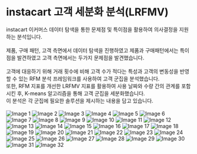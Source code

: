 # instacart 고객 세분화 분석(LRFMV)
instacart 이커머스 데이터 탐색을 통한 문제점 및 특이점을 활용하여 의사결정을 지원하는 분석입니다.  
<br>
제품, 구매 패턴, 고객 측면에서 데이터 탐색을 진행하였고 제품과 구매패턴에서는 특이점을 발견하였고 고객 측면에서는 두가지 문제점을 발견했습니다.  
<br>
고객에 대응하기 위해 거래 횟수에 비해 고객 수가 적다는 특성과 고객의 변동성을 반영할 수 있는 RFM 분석 프레임워크를 사용하여 고객 군집을 분석했습니다.   
또한, RFM 지표를 개선한 LRFMV 지표를 활용하여 사용 날짜와 수량 간의 관계를 포함시킨 후, K-means 알고리즘을 통해 고객 군집을 세분화했습니다.    
이 분석은 각 군집에 필요한 솔루션을 제시하는 내용을 담고 있습니다.     
<br>
![Image 1](./image/1721899050776-a541830c-b925-47ea-8ba5-f8e3122d3896_1.png)
![Image 2](./image/1721899050776-a541830c-b925-47ea-8ba5-f8e3122d3896_2.png)
![Image 3](./image/1721899050776-a541830c-b925-47ea-8ba5-f8e3122d3896_3.png)
![Image 4](./image/1721899050776-a541830c-b925-47ea-8ba5-f8e3122d3896_4.png)
![Image 5](./image/1721899050776-a541830c-b925-47ea-8ba5-f8e3122d3896_5.png)
![Image 6](./image/1721899050776-a541830c-b925-47ea-8ba5-f8e3122d3896_6.png)
![Image 7](./image/1721899050776-a541830c-b925-47ea-8ba5-f8e3122d3896_7.png)
![Image 8](./image/1721899050776-a541830c-b925-47ea-8ba5-f8e3122d3896_8.png)
![Image 9](./image/1721899050776-a541830c-b925-47ea-8ba5-f8e3122d3896_9.png)
![Image 10](./image/1721899050776-a541830c-b925-47ea-8ba5-f8e3122d3896_10.png)
![Image 11](./image/1721899050776-a541830c-b925-47ea-8ba5-f8e3122d3896_11.png)
![Image 12](./image/1721899050776-a541830c-b925-47ea-8ba5-f8e3122d3896_12.png)
![Image 13](./image/1721899050776-a541830c-b925-47ea-8ba5-f8e3122d3896_13.png)
![Image 14](./image/1721899050776-a541830c-b925-47ea-8ba5-f8e3122d3896_14.png)
![Image 15](./image/1721899050776-a541830c-b925-47ea-8ba5-f8e3122d3896_15.png)
![Image 16](./image/1721899050776-a541830c-b925-47ea-8ba5-f8e3122d3896_16.png)
![Image 17](./image/1721899050776-a541830c-b925-47ea-8ba5-f8e3122d3896_17.png)
![Image 18](./image/1721899050776-a541830c-b925-47ea-8ba5-f8e3122d3896_18.png)
![Image 19](./image/1721899050776-a541830c-b925-47ea-8ba5-f8e3122d3896_19.png)
![Image 20](./image/1721899050776-a541830c-b925-47ea-8ba5-f8e3122d3896_20.png)
![Image 21](./image/1721899050776-a541830c-b925-47ea-8ba5-f8e3122d3896_21.png)
![Image 22](./image/1721899050776-a541830c-b925-47ea-8ba5-f8e3122d3896_22.png)
![Image 23](./image/1721899050776-a541830c-b925-47ea-8ba5-f8e3122d3896_23.png)
![Image 24](./image/1721899050776-a541830c-b925-47ea-8ba5-f8e3122d3896_24.png)
![Image 25](./image/1721899050776-a541830c-b925-47ea-8ba5-f8e3122d3896_25.png)
![Image 26](./image/1721899050776-a541830c-b925-47ea-8ba5-f8e3122d3896_26.png)
![Image 27](./image/1721899050776-a541830c-b925-47ea-8ba5-f8e3122d3896_27.png)
![Image 28](./image/1721899050776-a541830c-b925-47ea-8ba5-f8e3122d3896_28.png)
![Image 29](./image/1721899050776-a541830c-b925-47ea-8ba5-f8e3122d3896_29.png)
![Image 30](./image/1721899050776-a541830c-b925-47ea-8ba5-f8e3122d3896_30.png)
![Image 31](./image/1721899050776-a541830c-b925-47ea-8ba5-f8e3122d3896_31.png)
![Image 32](./image/1721899050776-a541830c-b925-47ea-8ba5-f8e3122d3896_32.png)